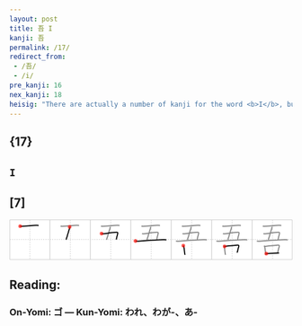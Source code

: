 ```yaml
---
layout: post
title: 吾 I
kanji: 吾
permalink: /17/
redirect_from:
 - /吾/
 - /i/
pre_kanji: 16
nex_kanji: 18
heisig: "There are actually a number of kanji for the word <b>I</b>, but the others tend to be more specific than this one. The key word here should be taken in the general psychological sense of the "perceiving subject." Now the one place in our bodies that all <i>five</i> senses are concentrated in is the head, which has no less than <i>five mouths</i>: 2 nostrils, 2 ears, and 1 mouth. Hence, <i>five mouths</i> = <b>I</b>."
---
```


## {17}

## `I`

## [7]

<div class="stroke"><img src="../images/E590BE.png" /></div>

## Reading:

### On-Yomi: ゴ &mdash; Kun-Yomi: われ、わが-、あ-
